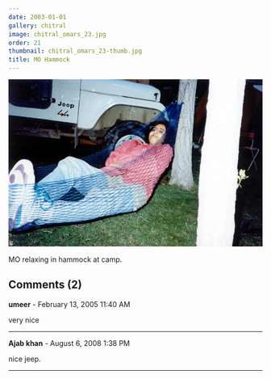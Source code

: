 ```yaml
---
date: 2003-01-01
gallery: chitral
image: chitral_omars_23.jpg
order: 21
thumbnail: chitral_omars_23-thumb.jpg
title: MO Hammock
---
```


![MO Hammock](./chitral_omars_23.jpg)

MO relaxing in hammock at camp.

<div id="comments">

## Comments (2)

**umeer** - February 13, 2005 11:40 AM

very nice

---

**Ajab khan** - August  6, 2008  1:38 PM

nice jeep.

---

</div>